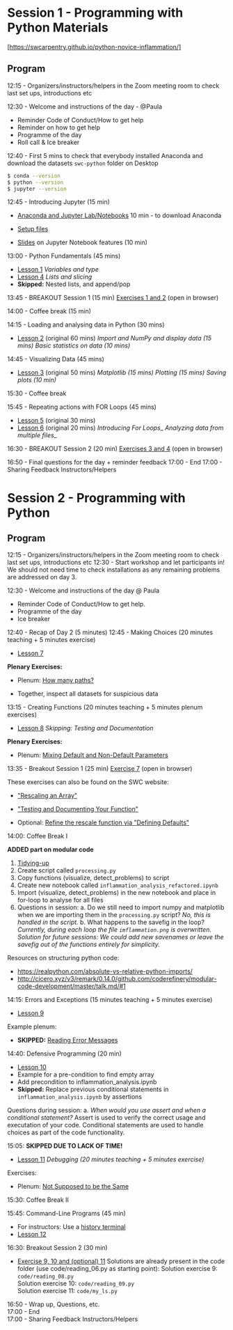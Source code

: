 # Session 1 - Programming with Python Materials

[https://swcarpentry.github.io/python-novice-inflammation/]

## Program
12:15 - Organizers/instructors/helpers in the Zoom meeting room to check last set ups, introductions etc


12:30 - Welcome and instructions of the day - @Paula
- Reminder Code of Conduct/How to get help
- Reminder on how to get help
- Programme of the day
- Roll call & Ice breaker
	
12:40 - First 5 mins to check that everybody installed Anaconda and download the datasets 
`swc-python` folder on Desktop

```bash
$ conda --version
$ python --version
$ jupyter --version
```

12:45 - Introducing Jupyter (15 min) 
- [Anaconda and Jupyter Lab/Notebooks](https://www.anaconda.com/products/individual) 10 min - to download Anaconda
- [Setup files](https://swcarpentry.github.io/python-novice-inflammation/setup.html)

- [Slides](python_lecture_1.slides.html) on Jupyter Notebook features (10 min)
	

13:00 - Python Fundamentals (45 mins)
- [Lesson 1](https://swcarpentry.github.io/python-novice-inflammation/01-intro/index.html)
  _Variables and type_
- [Lesson 4](https://swcarpentry.github.io/python-novice-inflammation/04-lists/index.html)
  _Lists and slicing_
- **Skipped:** Nested lists, and append/pop

13:45 - BREAKOUT Session 1 (15 min)
[Exercises 1 and 2](python_exercises_1.slides.html) (open in browser)

14:00 - Coffee break (15 min)

14:15 - Loading and analysing data in Python (30 mins)


- [Lesson 2](https://swcarpentry.github.io/python-novice-inflammation/02-numpy/index.html) (original 60 mins)
  _Import and NumPy and display data (15 mins)_
  _Basic statistics on data (10 mins)_

14:45 - Visualizing Data (45 mins)
- [Lesson 3](https://swcarpentry.github.io/python-novice-inflammation/03-matplotlib/index.html) (original 50 mins)
  _Matplotlib (15 mins)_
  _Plotting (15 mins)_
  _Saving plots (10 min)_

15:30 - Coffee break

15:45 - Repeating actions with FOR Loops (45 mins) 
- [Lesson 5](https://swcarpentry.github.io/python-novice-inflammation/05-loop/index.html) (original 30 mins)
- [Lesson 6](https://swcarpentry.github.io/python-novice-inflammation/06-files/index.html) (original 20 mins)
  _Introducing For Loops__
  _Analyzing data from multiple files__

16:30 - BREAKOUT Session 2 (20 min)
[Exercises 3 and 4](python_exercises_1.slides.html) (open in browser)

16:50 - Final questions for the day + reminder feedback
17:00 - End 
17:00 - Sharing Feedback Instructors/Helpers


# Session 2  - Programming with Python

## Program

12:15 - Organizers/instructors/helpers in the Zoom meeting room to check last set ups, introductions etc
12:30 - Start workshop and let participants in! We should not need time to check installations as any remaining problems are addressed on day 3. 

12:30 - Welcome and instructions of the day @ Paula
- Reminder Code of Conduct/How to get help. 
- Programme of the day
- Ice breaker

12:40 - Recap of Day 2 (5 minutes)
12:45 - Making Choices (20 minutes teaching + 5 minutes exercise)
- [Lesson 7](https://swcarpentry.github.io/python-novice-inflammation/07-cond/index.html)

**Plenary Exercises:**
- Plenum: [How many paths?](https://swcarpentry.github.io/python-novice-inflammation/07-cond/index.html#how-many-paths )

- Together, inspect all datasets for suspicious data

13:15 - Creating Functions (20 minutes teaching + 5 minutes plenum exercises)
- [Lesson 8](https://swcarpentry.github.io/python-novice-inflammation/08-func/index.html)
  _Skipping: Testing and Documentation_

**Plenary Exercises:**
- Plenum: [Mixing Default and Non-Default Parameters](https://swcarpentry.github.io/python-novice-inflammation/08-func/index.html#mixing-default-and-non-default-parameters )


13:35 - Breakout Session 1 (25 min) 
[Exercise 7](python_excercises_2.slides.html) (open in browser)

These exercises can also be found on the SWC website:

- ["Rescaling an Array"](https://scw-ss.github.io/2021-03-16-tudelft-online-python-novice-inflammation/08-func/index.html#rescaling-an-array )
- ["Testing and Documenting Your Function"](https://swcarpentry.github.io/python-novice-inflammation/08-func/index.html#testing-and-documenting-your-function )

- Optional: [Refine the rescale function via "Defining Defaults"](https://swcarpentry.github.io/python-novice-inflammation/08-func/index.html#defining-defaults-1)


14:00: Coffee Break I

**ADDED part on modular code**
1.	[Tidying-up](https://swcarpentry.github.io/python-novice-inflammation/08-func/index.html#tidying-up)
2.	Create script called `processing.py`
3.	Copy functions (visualize, detect_problems) to script
4.	Create new notebook called `inflammation_analysis_refactored.ipynb`
5.	Import (visualize, detect_problems) in the new notebook and place in for-loop to analyse for all files
6.	Questions in session:
a.	Do we still need to import numpy and matplotlib when we are importing them in the `processing.py` script? 
_No, this is handled in the script._
b.	What happens to the savefig in the loop? 
_Currently, during each loop the file `imflammation.png` is overwritten. Solution for future sessions: We could add new savenames or leave the savefig out of the functions entirely for simplicity._


Resources on structuring python code:
-	https://realpython.com/absolute-vs-relative-python-imports/
-	http://cicero.xyz/v3/remark/0.14.0/github.com/coderefinery/modular-code-development/master/talk.md/#1


14:15: Errors and Exceptions (15 minutes teaching + 5 minutes exercise)
- [Lesson 9](https://swcarpentry.github.io/python-novice-inflammation/09-errors/index.html)

Example plenum:
- **SKIPPED:** [Reading Error Messages](https://swcarpentry.github.io/python-novice-inflammation/09-errors/index.html#reading-error-messages )

14:40: Defensive Programming (20 min)
- [Lesson 10](https://swcarpentry.github.io/python-novice-inflammation/10-defensive/index.html)
- Example for a pre-condition to find empty array
- Add precondition to inflammation_analysis.ipynb
- **Skipped:** Replace previous conditional statements in `inflammation_analysis.ipynb` by assertions

Questions during session:
a. _When would you use assert and when a conditional statement?_
Assert is used to verify the correct usage and executation of your code. Conditional statements are used to handle choices as part of the code functionality.

15:05: **SKIPPED DUE TO LACK OF TIME!**  

- [Lesson 11](https://swcarpentry.github.io/python-novice-inflammation/11-debugging/index.html)
  _Debugging (20 minutes teaching + 5 minutes exercise)_


Exercises:
- Plenum: [Not Supposed to be the Same](https://swcarpentry.github.io/python-novice-inflammation/11-debugging/index.html#not-supposed-to-be-the-same )

15:30: Coffee Break II

15:45: Command-Line Programs (45 min)
- For instructors: Use a [history terminal](https://github.com/4TUResearchData-Carpentries/documentation/blob/master/command-history.md)
- [Lesson 12](https://swcarpentry.github.io/python-novice-inflammation/12-cmdline/index.html)

16:30: Breakout Session 2 (30 min)
- [Exercise 9, 10 and (optional) 11](python_exercises_2.slides.html)
Solutions are already present in the code folder (use code/reading_06.py as starting point):
Solution exercise 9: `code/reading_08.py`  
Solution exercise 10: `code/reading_09.py`  
Solution exercise 11: `code/my_ls.py`  

16:50 - Wrap up, Questions, etc.   
17:00 - End   
17:00 - Sharing Feedback Instructors/Helpers   
